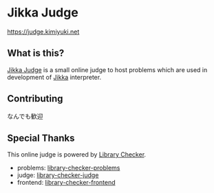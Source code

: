 # Jikka Judge

<https://judge.kimiyuki.net>

## What is this?

[Jikka Judge](https://judge.kimiyuki.net) is a small online judge to host problems which are used in development of [Jikka](https://github.com/kmyk/Jikka) interpreter.

## Contributing

なんでも歓迎

## Special Thanks

This online judge is powered by [Library Checker](https://judge.yosupo.jp/).

-   problems: [library-checker-problems](https://github.com/yosupo06/library-checker-problems)
-   judge: [library-checker-judge]([200~https://github.com/yosupo06/library-checker-judge)
-   frontend: [library-checker-frontend](https://github.com/yosupo06/library-checker-frontend)
